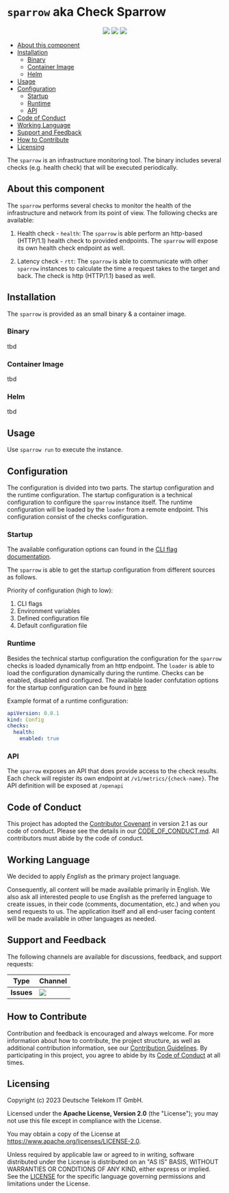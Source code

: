 # `sparrow` aka Check Sparrow <!-- omit from toc -->

<p align="center">
    <a href="/../../commits/" title="Last Commit"><img src="https://img.shields.io/github/last-commit/caas-team/sparrow?style=flat"></a>
    <a href="/../../issues" title="Open Issues"><img src="https://img.shields.io/github/issues/caas-team/sparrow?style=flat"></a>
    <a href="./LICENSE" title="License"><img src="https://img.shields.io/badge/License-Apache%202.0-green.svg?style=flat"></a>
</p>

- [About this component](#about-this-component)
- [Installation](#installation)
  - [Binary](#binary)
  - [Container Image](#container-image)
  - [Helm](#helm)
- [Usage](#usage)
- [Configuration](#configuration)
  - [Startup](#startup)
  - [Runtime](#runtime)
  - [API](#api)
- [Code of Conduct](#code-of-conduct)
- [Working Language](#working-language)
- [Support and Feedback](#support-and-feedback)
- [How to Contribute](#how-to-contribute)
- [Licensing](#licensing)


The `sparrow` is an infrastructure monitoring tool. The binary includes several checks (e.g. health check) that will be executed periodically.

## About this component

The `sparrow` performs several checks to monitor the health of the infrastructure and network from its point of view. The following checks are available:

1. Health check - `health`: The `sparrow` is able perform an http-based (HTTP/1.1) health check to provided endpoints. The `sparrow` will expose its own health check endpoint as well.

2. Latency check - `rtt`: The `sparrow` is able to communicate with other `sparrow` instances to calculate the time a request takes to the target and back. The check is http (HTTP/1.1) based as well.

## Installation

The `sparrow` is provided as an small binary & a container image.

### Binary

tbd

### Container Image

tbd

### Helm

tbd

## Usage

Use `sparrow run` to execute the instance.

## Configuration

The configuration is divided into two parts. The startup configuration and the runtime configuration. The startup configuration is a technical configuration to configure the `sparrow` instance itself. The runtime configuration will be loaded by the `loader` from a remote endpoint. This configuration consist of the checks configuration.

### Startup

The available configuration options can found in the [CLI flag documentation](docs/sparrow.md).

The `sparrow` is able to get the startup configuration from different sources as follows.

Priority of configuration (high to low):

1. CLI flags
2. Environment variables 
3. Defined configuration file
4. Default configuration file

### Runtime

Besides the technical startup configuration the configuration for the `sparrow` checks is loaded dynamically from an http endpoint. The `loader` is able to load the configuration dynamically during the runtime. Checks can be enabled, disabled and configured. The available loader confutation options for the startup configuration can be found in [here](sparrow_run.md)

Example format of a runtime configuration:

```YAML
apiVersion: 0.0.1
kind: Config
checks:
  health:
    enabled: true
```

### API

The `sparrow` exposes an API that does provide access to the check results. Each check will register its own endpoint at `/v1/metrics/{check-name}`. The API definition will be exposed at `/openapi`

## Code of Conduct

This project has adopted the [Contributor Covenant](https://www.contributor-covenant.org/) in version 2.1 as our code of conduct. Please see the details in our [CODE_OF_CONDUCT.md](CODE_OF_CONDUCT.md). All contributors must abide by the code of conduct.

## Working Language

We decided to apply *English* as the primary project language.

Consequently, all content will be made available primarily in English.
We also ask all interested people to use English as the preferred language to create issues,
in their code (comments, documentation, etc.) and when you send requests to us.
The application itself and all end-user facing content will be made available in other languages as needed.

## Support and Feedback

The following channels are available for discussions, feedback, and support requests:

| Type       | Channel                                                                                                                                                |
| ---------- | ------------------------------------------------------------------------------------------------------------------------------------------------------ |
| **Issues** | <a href="/../../issues/new/choose" title="General Discussion"><img src="https://img.shields.io/github/issues/caas-team/sparrow?style=flat-square"></a> |

## How to Contribute

Contribution and feedback is encouraged and always welcome. For more information about how to contribute, the project structure, as well as additional contribution information, see our [Contribution Guidelines](./CONTRIBUTING.md). By participating in this project, you agree to abide by its [Code of Conduct](./CODE_OF_CONDUCT.md) at all times.

## Licensing

Copyright (c) 2023 Deutsche Telekom IT GmbH.

Licensed under the **Apache License, Version 2.0** (the "License"); you may not use this file except in compliance with the License.

You may obtain a copy of the License at <https://www.apache.org/licenses/LICENSE-2.0>.

Unless required by applicable law or agreed to in writing, software distributed under the License is distributed on an "AS IS" BASIS, WITHOUT WARRANTIES OR CONDITIONS OF ANY KIND, either express or implied. See the [LICENSE](./LICENSE) for the specific language governing permissions and limitations under the License.